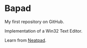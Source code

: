 # Bapad
My first repository on GitHub.

Implementation of a Win32 Text Editor.

Learn from [Neatpad](https://www.catch22.net/tuts/neatpad#).
